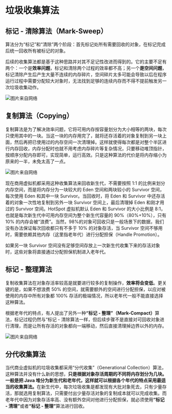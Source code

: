 # 垃圾收集算法

## 标记 - 清除算法（Mark-Sweep）

算法分为“标记”和“清除”两个阶段：首先标记处所有需要回收的对象，在标记完成后统一回收所有被标记的对象。

后续的收集算法都是基于这种思路并对其不足记性改进而得到的。它的主要不足有两个：一个是<strong>效率问题</strong>，标记和清除两个过程的效率都不高；另一个<strong>是空间问题</strong>，标记清除产生后产生大量不连续的内存碎片，空间碎片太多可能会导致以后在程序运行过程中需要分配较大对象时，无法找到足够的连续内存而不得不提前触发另一次垃圾收集动作。

![图片来自网络](https://img-blog.csdn.net/20161101212046218)

## 复制算法（Copying）

复制算法是为了解决效率问题，它将可用内存按容量划分为大小相等的两块，每次只使用其中的一块。当这一块的内存用完了，就将还存活着的对象复制到另一块上面，然后再把已使用过的内存空间一次清理掉。这样就使得每次都是对整个半区进行内存回收，内存分配时也就不用考虑内存碎片等复杂情况，只要移动堆顶指针，按顺序分配内存即可，实现简单，运行高效。只是这种算法的代价是将内存缩小为原来的一半，未免太高了一点。

![图片来自网络](https://img-blog.csdn.net/20161101224448761)

现在商用虚拟机都采用这种收集算法来回收新生代，不需要按照 1:1 的比例来划分内存空间，而是将内存分为一块较大的 Eden 空间和两块较小的 Survivor 空间，每次使用 Eden 和其中一块 Survivor。当回收时，将 Eden 和 Survivor 中还存活着的对象一次性地复制到另外一块 Survivor 空间上，最后清理掉 Eden 和刚才用过的 Survivor 空间。HotSpot 虚拟机默认 Eden 和 Survivor 的大小比例是 8:1，也就是每次新生代中可用内存空间为整个新生代容量的 90%（80%+10%），只有 10% 的内存会被“浪费”。当然，98%的对象可回收只是一般场景下的数据，我们没有办法保证每次回收都只有不多于 10% 的对象存活，当 Survivor 空间不够用时，需要依赖其他内存（这里指老年代）进行分配担保（Handle Promotion）。

如果另一块 Survivor 空间没有足够空间存放上一次新生代收集下来的存活对象时，这些对象将直接通过分配担保机制进入老年代。

## 标记 - 整理算法

复制收集算法在对象存活率较高是就要进行较多的复制操作，<strong>效率将会变低</strong>。更关键的是，如果不想浪费 50% 的空间，就需要额外的空间进行分配担保，以应对被使用的内存中所有对象都 100% 存活的极端情况，所以老年代一般不能直接选择这种算法。

根据老年代的特点，有人提出了另外一种<strong>“标记 - 整理”（Mark-Compact）</strong>算法，标记过程仍然与“标记 - 清除算法一样，但后续步骤不是直接对可回收对象进行清理，而是让所有存活的对象都向一端移动，然后直接清理掉边界以外的内存。

![图片来自网络](https://img-blog.csdn.net/20161101222342412)

## 分代收集算法

当代商业虚拟机的垃圾收集都采用“分代收集”（Generational Collection）算法，这种算法并没有什么新的思想，<strong>只是根据对象存活周期的不同将内存划分为几块。一般是把 Java 堆分为新生代和老年代，这样就可以根据各个年代的特点采用最适当的收集算法。</strong>在新生代中，每次垃圾收集是都发现有大批对象死去，只有少量存活，那就选用复制算法，只需要付出少量存活对象的复制成本就可以完成收集。而老年代中因为对象存活率高、没有额外空间对他进行分配担保，就必须使用<strong>“标记 - 清理”</strong>或者<strong>“标记 - 整理”</strong>算法进行回收。